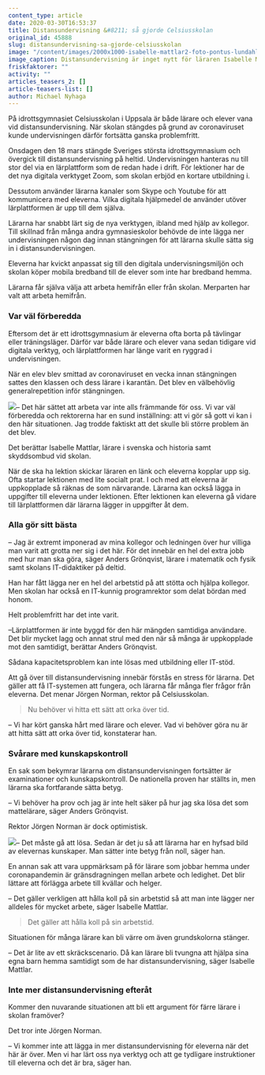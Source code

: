 ```yaml
---
content_type: article
date: 2020-03-30T16:53:37
title: Distansundervisning &#8211; så gjorde Celsiusskolan
original_id: 45888
slug: distansundervisning-sa-gjorde-celsiusskolan
image: "/content/images/2000x1000-isabelle-mattlar2-foto-pontus-lundahl-tt.jpg"
image_caption: Distansundervisning är inget nytt för läraren Isabelle Mattlar och hennes kollegor på idrottsgymnasiet Celsiusskolan. Så när Coronaviruset slog till och skolan stängdes fanns en beredskap för att arbeta digitalt.
friskfaktorer: ""
activity: ""
articles_teasers_2: []
article-teasers-list: []
author: Michael Nyhaga
---
```


På idrottsgymnasiet Celsiusskolan i Uppsala är både lärare och elever vana vid distansundervisning. När skolan stängdes på grund av coronaviruset kunde undervisningen därför fortsätta ganska problemfritt.

Onsdagen den 18 mars stängde Sveriges största idrottsgymnasium och övergick till distansundervisning på heltid. Undervisningen hanteras nu till stor del via en lärplattform som de redan hade i drift. För lektioner har de det nya digitala verktyget Zoom, som skolan erbjöd en kortare utbildning i.

Dessutom använder lärarna kanaler som Skype och Youtube för att kommunicera med eleverna. Vilka digitala hjälpmedel de använder utöver lärplattformen är upp till dem själva.

Lärarna har snabbt lärt sig de nya verktygen, ibland med hjälp av kollegor. Till skillnad från många andra gymnasieskolor behövde de inte lägga ner undervisningen någon dag innan stängningen för att lärarna skulle sätta sig in i distansundervisningen.

Eleverna har kvickt anpassat sig till den digitala undervisningsmiljön och skolan köper mobila bredband till de elever som inte har bredband hemma.

Lärarna får själva välja att arbeta hemifrån eller från skolan. Merparten har valt att arbeta hemifrån.

### Var väl förberedda

Eftersom det är ett idrottsgymnasium är eleverna ofta borta på tävlingar eller träningsläger. Därför var både lärare och elever vana sedan tidigare vid digitala verktyg, och lärplattformen har länge varit en ryggrad i undervisningen.

När en elev blev smittad av coronaviruset en vecka innan stängningen sattes den klassen och dess lärare i karantän. Det blev en välbehövlig generalrepetition inför stängningen.

[![](https://www.suntarbetsliv.se/wp-content/uploads/2020/03/200x220-isabelle-mattlar-foto-pontus-lundahl-tt.jpg)](https://www.suntarbetsliv.se/wp-content/uploads/2020/03/200x220-isabelle-mattlar-foto-pontus-lundahl-tt.jpg)– Det här sättet att arbeta var inte alls främmande för oss. Vi var väl förberedda och rektorerna har en sund inställning: att vi gör så gott vi kan i den här situationen. Jag trodde faktiskt att det skulle bli större problem än det blev.

Det berättar Isabelle Mattlar, lärare i svenska och historia samt skyddsombud vid skolan.

När de ska ha lektion skickar läraren en länk och eleverna kopplar upp sig. Ofta startar lektionen med lite socialt prat. I och med att eleverna är uppkopplade så räknas de som närvarande. Lärarna kan också lägga in uppgifter till eleverna under lektionen. Efter lektionen kan eleverna gå vidare till lärplattformen där lärarna lägger in uppgifter åt dem.

### Alla gör sitt bästa

– Jag är extremt imponerad av mina kollegor och ledningen över hur villiga man varit att grotta ner sig i det här. För det innebär en hel del extra jobb med hur man ska göra, säger Anders Grönqvist, lärare i matematik och fysik samt skolans IT-didaktiker på deltid.

Han har fått lägga ner en hel del arbetstid på att stötta och hjälpa kollegor. Men skolan har också en IT-kunnig programrektor som delat bördan med honom.

Helt problemfritt har det inte varit.

–Lärplattformen är inte byggd för den här mängden samtidiga användare. Det blir mycket lagg och annat strul med den när så många är uppkopplade mot den samtidigt, berättar Anders Grönqvist.

Sådana kapacitetsproblem kan inte lösas med utbildning eller IT-stöd.

Att gå över till distansundervisning innebär förstås en stress för lärarna. Det gäller att få IT-systemen att fungera, och lärarna får många fler frågor från eleverna. Det menar Jörgen Norman, rektor på Celsiusskolan.

> Nu behöver vi hitta ett sätt att orka över tid.

– Vi har kört ganska hårt med lärare och elever. Vad vi behöver göra nu är att hitta sätt att orka över tid, konstaterar han.

### Svårare med kunskapskontroll

En sak som bekymrar lärarna om distansundervisningen fortsätter är examinationer och kunskapskontroll. De nationella proven har ställts in, men lärarna ska fortfarande sätta betyg.

– Vi behöver ha prov och jag är inte helt säker på hur jag ska lösa det som mattelärare, säger Anders Grönqvist.

Rektor Jörgen Norman är dock optimistisk.

[![](https://www.suntarbetsliv.se/wp-content/uploads/2020/03/200x220-jorgen-norman.jpg)](https://www.suntarbetsliv.se/wp-content/uploads/2020/03/200x220-jorgen-norman.jpg)– Det måste gå att lösa. Sedan är det ju så att lärarna har en hyfsad bild av elevernas kunskaper. Man sätter inte betyg från noll, säger han.

En annan sak att vara uppmärksam på för lärare som jobbar hemma under coronapandemin är gränsdragningen mellan arbete och ledighet. Det blir lättare att förlägga arbete till kvällar och helger.

– Det gäller verkligen att hålla koll på sin arbetstid så att man inte lägger ner alldeles för mycket arbete, säger Isabelle Mattlar.

> Det gäller att hålla koll på sin arbetstid.

Situationen för många lärare kan bli värre om även grundskolorna stänger.

– Det är lite av ett skräckscenario. Då kan lärare bli tvungna att hjälpa sina egna barn hemma samtidigt som de har distansundervisning, säger Isabelle Mattlar.

### Inte mer distansundervisning efteråt

Kommer den nuvarande situationen att bli ett argument för färre lärare i skolan framöver?

Det tror inte Jörgen Norman.

– Vi kommer inte att lägga in mer distansundervisning för eleverna när det här är över. Men vi har lärt oss nya verktyg och att ge tydligare instruktioner till eleverna och det är bra, säger han.
